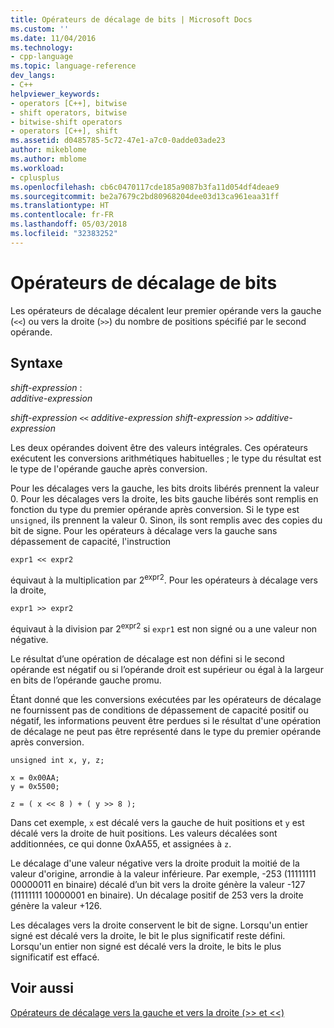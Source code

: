 ```yaml
---
title: Opérateurs de décalage de bits | Microsoft Docs
ms.custom: ''
ms.date: 11/04/2016
ms.technology:
- cpp-language
ms.topic: language-reference
dev_langs:
- C++
helpviewer_keywords:
- operators [C++], bitwise
- shift operators, bitwise
- bitwise-shift operators
- operators [C++], shift
ms.assetid: d0485785-5c72-47e1-a7c0-0adde03ade23
author: mikeblome
ms.author: mblome
ms.workload:
- cplusplus
ms.openlocfilehash: cb6c0470117cde185a9087b3fa11d054df4deae9
ms.sourcegitcommit: be2a7679c2bd80968204dee03d13ca961eaa31ff
ms.translationtype: HT
ms.contentlocale: fr-FR
ms.lasthandoff: 05/03/2018
ms.locfileid: "32383252"
---
```

# <a name="bitwise-shift-operators"></a>Opérateurs de décalage de bits
Les opérateurs de décalage décalent leur premier opérande vers la gauche (`<<`) ou vers la droite (`>>`) du nombre de positions spécifié par le second opérande.  
  
## <a name="syntax"></a>Syntaxe  
 *shift-expression* :  
 *additive-expression*  
  
 *shift-expression*  `<<`  *additive-expression shift-expression*  `>>`  *additive-expression*  
  
 Les deux opérandes doivent être des valeurs intégrales. Ces opérateurs exécutent les conversions arithmétiques habituelles ; le type du résultat est le type de l'opérande gauche après conversion.  
  
 Pour les décalages vers la gauche, les bits droits libérés prennent la valeur 0. Pour les décalages vers la droite, les bits gauche libérés sont remplis en fonction du type du premier opérande après conversion. Si le type est `unsigned`, ils prennent la valeur 0. Sinon, ils sont remplis avec des copies du bit de signe. Pour les opérateurs à décalage vers la gauche sans dépassement de capacité, l'instruction  
  
```  
expr1 << expr2   
```  
  
 équivaut à la multiplication par 2<sup>expr2</sup>. Pour les opérateurs à décalage vers la droite,  
  
```  
expr1 >> expr2   
```  
  
 équivaut à la division par 2<sup>expr2</sup> si `expr1` est non signé ou a une valeur non négative.  
  
 Le résultat d’une opération de décalage est non défini si le second opérande est négatif ou si l’opérande droit est supérieur ou égal à la largeur en bits de l’opérande gauche promu.  
  
 Étant donné que les conversions exécutées par les opérateurs de décalage ne fournissent pas de conditions de dépassement de capacité positif ou négatif, les informations peuvent être perdues si le résultat d'une opération de décalage ne peut pas être représenté dans le type du premier opérande après conversion.  
  
```  
unsigned int x, y, z;  
  
x = 0x00AA;  
y = 0x5500;  
  
z = ( x << 8 ) + ( y >> 8 );  
```  
  
 Dans cet exemple, `x` est décalé vers la gauche de huit positions et `y` est décalé vers la droite de huit positions. Les valeurs décalées sont additionnées, ce qui donne 0xAA55, et assignées à `z`.  
  
 Le décalage d'une valeur négative vers la droite produit la moitié de la valeur d'origine, arrondie à la valeur inférieure. Par exemple, -253 (11111111 00000011 en binaire) décalé d’un bit vers la droite génère la valeur -127 (11111111 10000001 en binaire). Un décalage positif de 253 vers la droite génère la valeur +126.  
  
 Les décalages vers la droite conservent le bit de signe. Lorsqu'un entier signé est décalé vers la droite, le bit le plus significatif reste défini. Lorsqu'un entier non signé est décalé vers la droite, le bits le plus significatif est effacé.  
  
## <a name="see-also"></a>Voir aussi  
 [Opérateurs de décalage vers la gauche et vers la droite (>> et <<)](../cpp/left-shift-and-right-shift-operators-input-and-output.md)